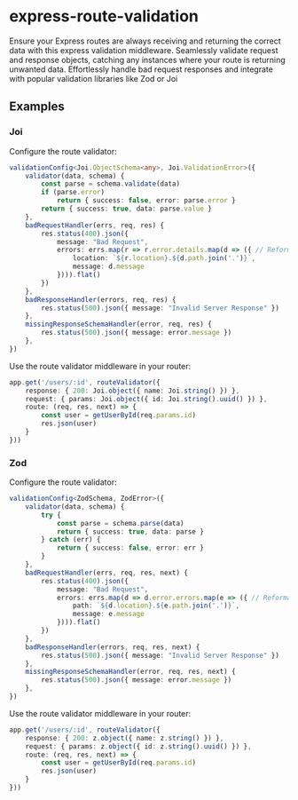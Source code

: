 # express-route-validation

Ensure your Express routes are always receiving and returning the correct data with this express validation middleware. Seamlessly validate request and response objects, catching any instances where your route is returning unwanted data. Effortlessly handle bad request responses and integrate with popular validation libraries like Zod or Joi

## Examples

### Joi

Configure the route validator:
```ts
validationConfig<Joi.ObjectSchema<any>, Joi.ValidationError>({
    validator(data, schema) {
        const parse = schema.validate(data)
        if (parse.error)
            return { success: false, error: parse.error }
        return { success: true, data: parse.value }
    },
    badRequestHandler(errs, req, res) {
        res.status(400).json({
            message: "Bad Request",
            errors: errs.map(r => r.error.details.map(d => ({ // Reformat errors to liking
                location: `${r.location}.${d.path.join('.')}`,
                message: d.message
            }))).flat()
        })
    },
    badResponseHandler(errors, req, res) {
        res.status(500).json({ message: "Invalid Server Response" })
    },
    missingResponseSchemaHandler(error, req, res) {
        res.status(500).json({ message: error.message })
    },
})
```

Use the route validator middleware in your router:
```ts
app.get('/users/:id', routeValidator({
    response: { 200: Joi.object({ name: Joi.string() }) },
    request: { params: Joi.object({ id: Joi.string().uuid() }) },
    route: (req, res, next) => {
        const user = getUserById(req.params.id)
        res.json(user)
    }
}))
```

### Zod
Configure the route validator:
```ts
validationConfig<ZodSchema, ZodError>({
    validator(data, schema) {
        try {
            const parse = schema.parse(data)
            return { success: true, data: parse }
        } catch (err) {
            return { success: false, error: err }
        }
    },
    badRequestHandler(errs, req, res, next) {
        res.status(400).json({
            message: "Bad Request",
            errors: errs.map(d => d.error.errors.map(e => ({ // Reformat errors to liking
                path: `${d.location}.${e.path.join('.')}`,
                message: e.message
            }))).flat()
        })
    },
    badResponseHandler(errors, req, res, next) {
        res.status(500).json({ message: "Invalid Server Response" })
    },
    missingResponseSchemaHandler(error, req, res, next) {
        res.status(500).json({ message: error.message })
    },
})
```

Use the route validator middleware in your router:
```ts
app.get('/users/:id', routeValidator({
    response: { 200: z.object({ name: z.string() }) },
    request: { params: z.object({ id: z.string().uuid() }) },
    route: (req, res, next) => {
        const user = getUserById(req.params.id)
        res.json(user)
    }
}))
```